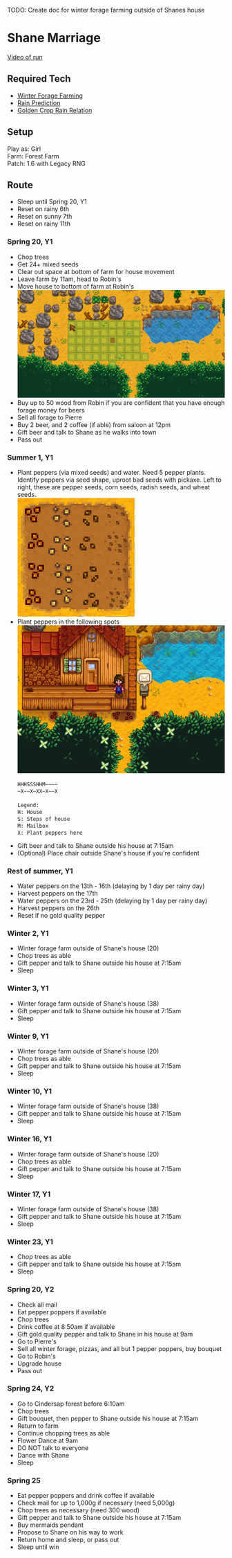 TODO: Create doc for winter forage farming outside of Shanes house

# Shane Marriage 

[Video of run](https://www.youtube.com/watch?v=Qu2HCELQ33Q)

## Required Tech
- [Winter Forage Farming](../../tech/winter_forage_farming.md)
- [Rain Prediction](../../tech/rain_prediction.md)
- [Golden Crop Rain Relation](../../tech/golden_crop_rain_relation.md)

## Setup

Play as: Girl  
Farm: Forest Farm  
Patch: 1.6 with Legacy RNG  

## Route

- Sleep until Spring 20, Y1
- Reset on rainy 6th
- Reset on sunny 7th
- Reset on rainy 11th

### Spring 20, Y1
- Chop trees
- Get 24+ mixed seeds
- Clear out space at bottom of farm for house movement
- Leave farm by 11am, head to Robin's
- Move house to bottom of farm at Robin's
  ![House location](../../img/shane_house_location.png)
- Buy up to 50 wood from Robin if you are confident that you have enough forage money for beers
- Sell all forage to Pierre
- Buy 2 beer, and 2 coffee (if able) from saloon at 12pm
- Gift beer and talk to Shane as he walks into town
- Pass out

### Summer 1, Y1

- Plant peppers (via mixed seeds) and water. Need 5 pepper plants. Identify peppers via seed shape, uproot bad seeds with pickaxe.   Left to right, these are pepper seeds, corn seeds, radish seeds, and wheat seeds.  
  ![Summer Seeds](../../img/summer_seeds.png)   
- Plant peppers in the following spots
  ![Planting spots](../../img/shane_crop_manip.png)
  ```
  HHHSSSHHM~~~~
  ~X~~X~XX~X~~X
  
  Legend:
  H: House
  S: Steps of house
  M: Mailbox
  X: Plant peppers here
  ```
- Gift beer and talk to Shane outside his house at 7:15am
- (Optional) Place chair outside Shane's house if you're confident

### Rest of summer, Y1

- Water peppers on the 13th - 16th (delaying by 1 day per rainy day)
- Harvest peppers on the 17th
- Water peppers on the 23rd - 25th (delaying by 1 day per rainy day)
- Harvest peppers on the 26th
- Reset if no gold quality pepper

### Winter 2, Y1
- Winter forage farm outside of Shane's house (20)
- Chop trees as able
- Gift pepper and talk to Shane outside his house at 7:15am
- Sleep

### Winter 3, Y1
- Winter forage farm outside of Shane's house (38)
- Gift pepper and talk to Shane outside his house at 7:15am
- Sleep

### Winter 9, Y1
- Winter forage farm outside of Shane's house (20)
- Chop trees as able
- Gift pepper and talk to Shane outside his house at 7:15am
- Sleep

### Winter 10, Y1
- Winter forage farm outside of Shane's house (38)
- Gift pepper and talk to Shane outside his house at 7:15am
- Sleep

### Winter 16, Y1
- Winter forage farm outside of Shane's house (20)
- Chop trees as able
- Gift pepper and talk to Shane outside his house at 7:15am
- Sleep

### Winter 17, Y1
- Winter forage farm outside of Shane's house (38)
- Gift pepper and talk to Shane outside his house at 7:15am
- Sleep

### Winter 23, Y1
- Chop trees as able
- Gift pepper and talk to Shane outside his house at 7:15am
- Sleep

### Spring 20, Y2
- Check all mail
- Eat pepper poppers if available
- Chop trees
- Drink coffee at 8:50am if available
- Gift gold quality pepper and talk to Shane in his house at 9am
- Go to Pierre's
- Sell all winter forage, pizzas, and all but 1 pepper poppers, buy bouquet
- Go to Robin's
- Upgrade house
- Pass out

### Spring 24, Y2
- Go to Cindersap forest before 6:10am
- Chop trees
- Gift bouquet, then pepper to Shane outside his house at 7:15am
- Return to farm
- Continue chopping trees as able
- Flower Dance at 9am
- DO NOT talk to everyone
- Dance with Shane
- Sleep

### Spring 25
- Eat pepper poppers and drink coffee if available
- Check mail for up to 1,000g if necessary (need 5,000g)
- Chop trees as necessary (need 300 wood)
- Gift pepper and talk to Shane outside his house at 7:15am
- Buy mermaids pendant
- Propose to Shane on his way to work
- Return home and sleep, or pass out
- Sleep until win
